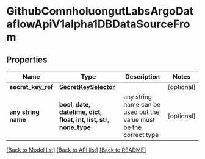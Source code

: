 # GithubComnholuongutLabsArgoDataflowApiV1alpha1DBDataSourceFrom


## Properties
Name | Type | Description | Notes
------------ | ------------- | ------------- | -------------
**secret_key_ref** | [**SecretKeySelector**](SecretKeySelector.md) |  | [optional] 
**any string name** | **bool, date, datetime, dict, float, int, list, str, none_type** | any string name can be used but the value must be the correct type | [optional]

[[Back to Model list]](../README.md#documentation-for-models) [[Back to API list]](../README.md#documentation-for-api-endpoints) [[Back to README]](../README.md)


